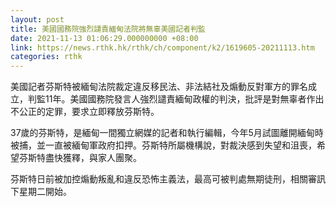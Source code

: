 ```yaml
---
layout: post
title: 美國國務院強烈譴責緬甸法院將無辜美國記者判監
date: 2021-11-13 01:06:29.000000000 +08:00
link: https://news.rthk.hk/rthk/ch/component/k2/1619605-20211113.htm
categories: rthk
---
```


美國記者芬斯特被緬甸法院裁定違反移民法、非法結社及煽動反對軍方的罪名成立，判監11年。美國國務院發言人強烈譴責緬甸政權的判決，批評是對無辜者作出不公正的定罪，要求立即釋放芬斯特。

37歲的芬斯特，是緬甸一間獨立網媒的記者和執行編輯，今年5月試圖離開緬甸時被捕，並一直被緬甸軍政府扣押。芬斯特所屬機構說，對裁決感到失望和沮喪，希望芬斯特盡快獲釋，與家人團聚。

芬斯特日前被加控煽動叛亂和違反恐怖主義法，最高可被判處無期徒刑，相關審訊下星期二開始。
